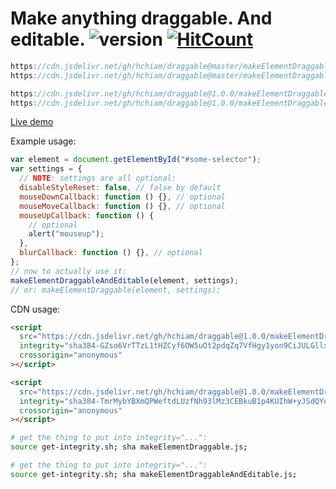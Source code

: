 # Make anything draggable. And editable. ![version](https://img.shields.io/github/release/hchiam/draggable?style=flat-square) [![HitCount](http://hits.dwyl.com/hchiam/draggable.svg)](http://hits.dwyl.com/hchiam/draggable)

```js
https://cdn.jsdelivr.net/gh/hchiam/draggable@master/makeElementDraggable.js
https://cdn.jsdelivr.net/gh/hchiam/draggable@master/makeElementDraggableAndEditable.js
```

```js
https://cdn.jsdelivr.net/gh/hchiam/draggable@1.0.0/makeElementDraggable.js
https://cdn.jsdelivr.net/gh/hchiam/draggable@1.0.0/makeElementDraggableAndEditable.js
```

[Live demo](https://codepen.io/hchiam/pen/pobxgBo)

Example usage:

```js
var element = document.getElementById("#some-selector");
var settings = {
  // NOTE: settings are all optional:
  disableStyleReset: false, // false by default
  mouseDownCallback: function () {}, // optional
  mouseMoveCallback: function () {}, // optional
  mouseUpCallback: function () {
    // optional
    alert("mouseup");
  },
  blurCallback: function () {}, // optional
};
// now to actually use it:
makeElementDraggableAndEditable(element, settings);
// or: makeElementDraggable(element, settings);
```

CDN usage:

```html
<script
  src="https://cdn.jsdelivr.net/gh/hchiam/draggable@1.0.0/makeElementDraggableAndEditable.js"
  integrity="sha384-GZso6VrTTzL1tHZCyf6OW5uOt2pdqZq7VfHgy1yon9CiJULGllxBmQuw4sS9YQoY"
  crossorigin="anonymous"
></script>
```

```html
<script
  src="https://cdn.jsdelivr.net/gh/hchiam/draggable@1.0.0/makeElementDraggableAndEditable.js"
  integrity="sha384-TmrMybYBXmQPWeftdLUzfNh93lMz3CEBkuB1p4KUIhW+yJSdQYelC1aBB7tnqjve"
  crossorigin="anonymous"
></script>
```

```bash
# get the thing to put into integrity="...":
source get-integrity.sh; sha makeElementDraggable.js;
```

```bash
# get the thing to put into integrity="...":
source get-integrity.sh; sha makeElementDraggableAndEditable.js;
```
